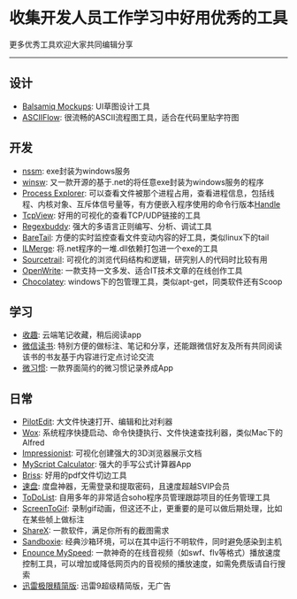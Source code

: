 # 收集开发人员工作学习中好用优秀的工具
更多优秀工具欢迎大家共同编辑分享

---
## 设计
- [Balsamiq Mockups](https://balsamiq.com/download/): UI草图设计工具
- [ASCIIFlow](http://asciiflow.com/): 很流畅的ASCII流程图工具，适合在代码里贴字符图


## 开发
- [nssm](http://www.nssm.cc/download): exe封装为windows服务
- [winsw](https://github.com/kohsuke/winsw): 又一款开源的基于.net的将任意exe封装为windows服务的程序
- [Process Explorer](https://docs.microsoft.com/zh-cn/sysinternals/downloads/process-explorer): 可以查看文件被那个进程占用，查看进程信息，包括线程、内核对象、互斥体信号量等，有方便嵌入程序使用的命令行版本[Handle](https://docs.microsoft.com/zh-cn/sysinternals/downloads/handle)
- [TcpView](https://docs.microsoft.com/zh-cn/sysinternals/downloads/tcpview): 好用的可视化的查看TCP/UDP链接的工具
- [Regexbuddy](http://www.regexbuddy.com/): 强大的多语言正则编写、分析、调试工具
- [BareTail](http://www.baremetalsoft.com/baretail/): 方便的实时监控查看文件变动内容的好工具，类似linux下的tail
- [ILMerge](https://github.com/dotnet/ILMerge): 将.net程序的一堆.dll依赖打包进一个exe的工具
- [Sourcetrail](https://www.sourcetrail.com/): 可视化的浏览代码结构和逻辑，研究别人的代码时比较有用
- [OpenWrite](https://openwrite.cn/): 一款支持一文多发、适合IT技术文章的在线创作工具
- [Chocolatey](https://chocolatey.org/): windows下的包管理工具，类似apt-get，同类软件还有Scoop

## 学习
- [收趣](http://shouqu.me/): 云端笔记收藏，稍后阅读app
- [微信读书](http://weread.qq.com/): 特别方便的做标注、笔记和分享，还能跟微信好友及所有共同阅读该书的书友基于内容进行定点讨论交流
- [微习惯](http://www.appving.com/): 一款界面简约的微习惯记录养成App

## 日常
- [PilotEdit](http://www.pilotedit.com/index.html): 大文件快速打开、编辑和比对利器
- [Wox](http://www.wox.one/): 系统程序快捷启动、命令快捷执行、文件快速查找利器，类似Mac下的Alfred
- [Impressionist](https://github.com/henrikingo/impressionist): 可视化创建强大的3D浏览器展示文档
- [MyScript Calculator](https://www.myscript.com/zh-hans/calculator/): 强大的手写公式计算器App
- [Briss](https://sourceforge.net/projects/briss/): 好用的pdf文件切边工具
- [速盘](https://www.speedpan.com): 度盘神器，无需登录和提取密码，且速度超越SVIP会员
- [ToDoList](https://www.codeproject.com/Articles/5371/ToDoList-An-effective-and-flexible-way-to-keep-on): 自用多年的非常适合soho程序员管理跟踪项目的任务管理工具
- [ScreenToGif](https://www.screentogif.com/): 录制gif动画，但这还不止，更重要的是可以做后期处理，比如在某些帧上做标注
- [ShareX](https://github.com/ShareX/ShareX/): 一款软件，满足你所有的截图需求
- [Sandboxie](https://www.sandboxie.com/): 经典沙箱环境，可以在其中运行不明软件，同时避免感染到主机
- [Enounce MySpeed](http://www.enounce.com/myspeed): 一款神奇的在线音视频（如swf、flv等格式）播放速度控制工具，可以增加或降低网页内的音视频的播放速度，如需免费版请自行搜索
- [迅雷极限精简版](https://kkocdko.github.io/post/20190724002221/): 迅雷9超级精简版，无广告

